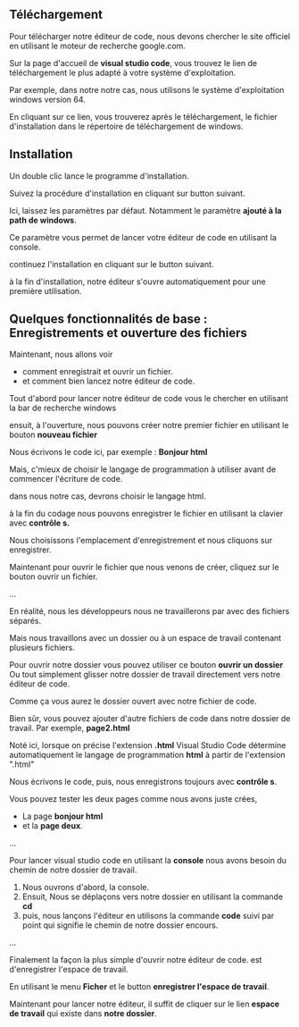 
## Téléchargement

Pour télécharger notre éditeur de code, nous devons chercher le site officiel 
en utilisant le moteur de recherche google.com.

Sur la page d'accueil de **visual studio code**, 
vous trouvez le lien de téléchargement le plus adapté à votre système d'exploitation.

Par exemple, dans notre notre cas, nous utilisons le système d'exploitation windows 
version 64.

En cliquant sur ce lien, vous trouverez après le téléchargement,  le fichier
d'installation dans le répertoire de téléchargement de windows.

## Installation

Un double clic lance le programme d'installation.

Suivez la procédure d'installation en cliquant sur button suivant.

Ici, laissez les paramètres par défaut.
Notamment le paramètre **ajouté à la path de windows**.

Ce paramètre vous permet de lancer votre éditeur de code en utilisant la console.

continuez l'installation en cliquant sur le button suivant.

à la fin d'installation, notre éditeur s'ouvre automatiquement 
pour une première utilisation.

## Quelques fonctionnalités de base : Enregistrements et ouverture des fichiers

Maintenant, nous allons voir  

- comment enregistrait et ouvrir un fichier.
- et comment bien lancez notre éditeur de code.

Tout d'abord pour lancer notre éditeur de code 
vous le chercher en utilisant la bar de recherche windows

ensuit, à l'ouverture, nous pouvons créer notre premier fichier en utilisant 
le bouton **nouveau fichier**

Nous écrivons le code ici, par exemple : **Bonjour html**

Mais, c'mieux  de choisir le langage de programmation à utiliser avant de commencer l'écriture 
de code.

dans nous notre cas, devrons choisir le langage html.

à la fin du codage nous pouvons enregistrer le fichier 
en utilisant la clavier avec **contrôle s.**

Nous choisissons l'emplacement d'enregistrement et nous cliquons sur enregistrer.

Maintenant pour ouvrir le fichier que nous venons de créer, 
cliquez sur le bouton ouvrir un fichier.

...

En réalité, nous les développeurs nous ne travaillerons par 
avec des fichiers séparés.

Mais nous travaillons avec un dossier ou à un espace de travail 
contenant plusieurs fichiers.

Pour ouvrir notre dossier vous pouvez utiliser ce bouton **ouvrir un dossier**
Ou tout simplement glisser notre dossier de travail directement 
vers notre éditeur de code.

Comme ça vous aurez le dossier ouvert avec notre fichier de code.

Bien sûr, vous pouvez ajouter d'autre fichiers de code dans notre dossier de travail.
Par exemple,  **page2.html**

Noté ici, lorsque on précise l'extension **.html** 
Visual Studio Code détermine automatiquement le langage de programmation **html** 
à partir de l'extension ".html"

Nous écrivons le code, puis, nous enregistrons toujours avec **contrôle s**.

Vous pouvez tester les deux pages comme nous avons juste crées,
- La page **bonjour html** 
- et la **page deux**.

... 

Pour lancer visual studio code en utilisant la **console** nous avons besoin du chemin 
de notre dossier de travail.

1. Nous ouvrons d'abord, la console.
2. Ensuit, Nous se déplaçons vers notre dossier en utilisant la commande **cd**
3. puis, nous lançons l'éditeur en utilisons la commande **code** suivi par point qui 
signifie le chemin de notre dossier encours.

... 

Finalement la façon la plus simple d'ouvrir notre éditeur de code.
est d'enregistrer l'espace de travail.

En utilisant le menu **Ficher** et le button **enregistrer l'espace de travail**.


Maintenant pour lancer notre éditeur, 
il suffit de cliquer sur le lien **espace de travail** 
qui existe dans **notre dossier**.




